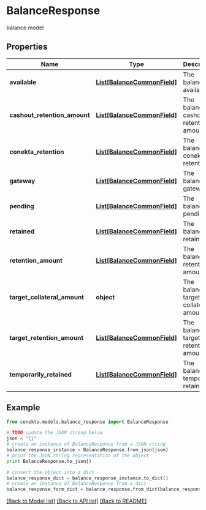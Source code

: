 # BalanceResponse

balance model

## Properties
Name | Type | Description | Notes
------------ | ------------- | ------------- | -------------
**available** | [**List[BalanceCommonField]**](BalanceCommonField.md) | The balance&#39;s available | [optional] 
**cashout_retention_amount** | [**List[BalanceCommonField]**](BalanceCommonField.md) | The balance&#39;s cashout retention amount | [optional] 
**conekta_retention** | [**List[BalanceCommonField]**](BalanceCommonField.md) | The balance&#39;s conekta retention | [optional] 
**gateway** | [**List[BalanceCommonField]**](BalanceCommonField.md) | The balance&#39;s gateway | [optional] 
**pending** | [**List[BalanceCommonField]**](BalanceCommonField.md) | The balance&#39;s pending | [optional] 
**retained** | [**List[BalanceCommonField]**](BalanceCommonField.md) | The balance&#39;s retained | [optional] 
**retention_amount** | [**List[BalanceCommonField]**](BalanceCommonField.md) | The balance&#39;s retention amount | [optional] 
**target_collateral_amount** | **object** | The balance&#39;s target collateral amount | [optional] 
**target_retention_amount** | [**List[BalanceCommonField]**](BalanceCommonField.md) | The balance&#39;s target retention amount | [optional] 
**temporarily_retained** | [**List[BalanceCommonField]**](BalanceCommonField.md) | The balance&#39;s temporarily retained | [optional] 

## Example

```python
from conekta.models.balance_response import BalanceResponse

# TODO update the JSON string below
json = "{}"
# create an instance of BalanceResponse from a JSON string
balance_response_instance = BalanceResponse.from_json(json)
# print the JSON string representation of the object
print BalanceResponse.to_json()

# convert the object into a dict
balance_response_dict = balance_response_instance.to_dict()
# create an instance of BalanceResponse from a dict
balance_response_form_dict = balance_response.from_dict(balance_response_dict)
```
[[Back to Model list]](../README.md#documentation-for-models) [[Back to API list]](../README.md#documentation-for-api-endpoints) [[Back to README]](../README.md)


